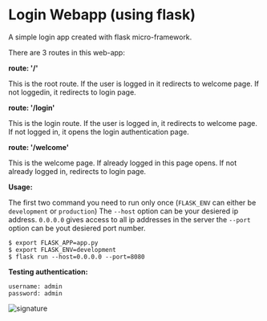 # Login Webapp (using flask)
A simple login app created with flask micro-framework.

There are 3 routes in this web-app:

**route: '/'**

This is the root route. If the user is logged in it redirects to welcome page. If not loggedin, it redirects to login page.

**route: '/login'**

This is the login route. If the user is logged in, it redirects to welcome page. If not logged in, it opens the login authentication page.

**route: '/welcome'**

This is the welcome page. If already logged in this page opens. If not already logged in, redirects to login page.


**Usage:**

The first two command you need to run only once (`FLASK_ENV` can either be `development` or `production`)
The `--host` option can be your desiered ip address. `0.0.0.0` gives access to all ip addresses in the server
the `--port` option can be yout desiered port number.

```
$ export FLASK_APP=app.py
$ export FLASK_ENV=development
$ flask run --host=0.0.0.0 --port=8080
```

**Testing authentication:**

```
username: admin
password: admin
```



![signature](http://swastiknath.surge.sh/img/swastik-signature.png)
